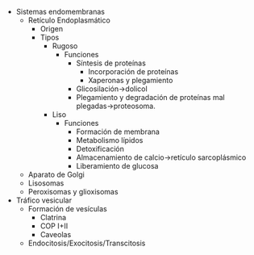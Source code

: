 - Sistemas endomembranas
	- Retículo Endoplasmático
		- Origen
		- Tipos
			- Rugoso
				- Funciones
					- Síntesis de proteínas
						- Incorporación de proteínas
						- Xaperonas y plegamiento
					- Glicosilación→dolicol
					- Plegamiento y degradación de proteínas mal plegadas→proteosoma.
			- Liso
				- Funciones
					- Formación de membrana
					- Metabolismo lípidos
					- Detoxificación
					- Almacenamiento de calcio→retículo sarcoplásmico
					- Liberamiento de glucosa
	- Aparato de Golgi
	- Lisosomas
	- Peroxisomas y glioxisomas
- Tráfico vesicular
	- Formación de vesículas
		- Clatrina
		- COP I+II
		- Caveolas
	- Endocitosis/Exocitosis/Transcitosis